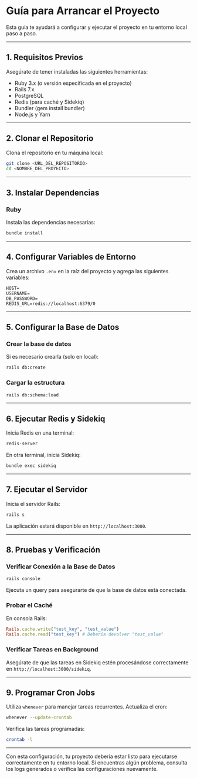 
# Guía para Arrancar el Proyecto

Esta guía te ayudará a configurar y ejecutar el proyecto en tu entorno local paso a paso.

---

## 1. **Requisitos Previos**

Asegúrate de tener instaladas las siguientes herramientas:

- Ruby 3.x (o versión especificada en el proyecto)
- Rails 7.x
- PostgreSQL
- Redis (para caché y Sidekiq)
- Bundler (gem install bundler)
- Node.js y Yarn

---

## 2. **Clonar el Repositorio**

Clona el repositorio en tu máquina local:

```bash
git clone <URL_DEL_REPOSITORIO>
cd <NOMBRE_DEL_PROYECTO>
```

---

## 3. **Instalar Dependencias**

### Ruby

Instala las dependencias necesarias:

```bash
bundle install
```

---

## 4. **Configurar Variables de Entorno**

Crea un archivo `.env` en la raíz del proyecto y agrega las siguientes variables:

```dotenv
HOST=
USERNAME=
DB_PASSWORD=
REDIS_URL=redis://localhost:6379/0
```

---

## 5. **Configurar la Base de Datos**

### Crear la base de datos
Si es necesario crearla (solo en local):

```bash
rails db:create
```

### Cargar la estructura

```bash
rails db:schema:load
```

---

## 6. **Ejecutar Redis y Sidekiq**

Inicia Redis en una terminal:

```bash
redis-server
```

En otra terminal, inicia Sidekiq:

```bash
bundle exec sidekiq
```

---

## 7. **Ejecutar el Servidor**

Inicia el servidor Rails:

```bash
rails s
```

La aplicación estará disponible en `http://localhost:3000`.

---

## 8. **Pruebas y Verificación**

### Verificar Conexión a la Base de Datos

```bash
rails console
```
Ejecuta un query para asegurarte de que la base de datos está conectada.

### Probar el Caché

En consola Rails:

```ruby
Rails.cache.write("test_key", "test_value")
Rails.cache.read("test_key") # Debería devolver "test_value"
```

### Verificar Tareas en Background

Asegúrate de que las tareas en Sidekiq estén procesándose correctamente en `http://localhost:3000/sidekiq`.

---

## 9. **Programar Cron Jobs**

Utiliza `whenever` para manejar tareas recurrentes. Actualiza el cron:

```bash
whenever --update-crontab
```

Verifica las tareas programadas:

```bash
crontab -l
```

---

Con esta configuración, tu proyecto debería estar listo para ejecutarse correctamente en tu entorno local. Si encuentras algún problema, consulta los logs generados o verifica las configuraciones nuevamente.

